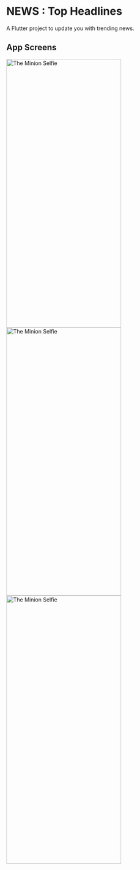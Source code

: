 # NEWS : Top Headlines

A Flutter project to update you with trending news.

## App Screens

<img src="https://github.com/Sanjay0907/News-Top-Headlines/assets/90062803/028eeb6f-24c5-4680-9f4d-8e1155db5a3e" alt="The Minion Selfie" width="300" height="700">  <img src="https://github.com/Sanjay0907/News-Top-Headlines/assets/90062803/dffa52f9-0b67-41f5-924a-df6acc82408b" alt="The Minion Selfie" width="300" height="700">  <img src="https://github.com/Sanjay0907/News-Top-Headlines/assets/90062803/7c5f007d-7053-4a85-94a9-b081681641b5" alt="The Minion Selfie" width="300" height="700"> 
